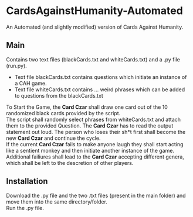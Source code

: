 # CardsAgainstHumanity-Automated  
An Automated (and slightly modified) version of Cards Against Humanity.  

## Main  
Contains two text files (blackCards.txt and whiteCards.txt) and a .py file (run.py).  
- Text file blackCards.txt contains questions which initiate an instance of a CAH game.
- Text file whiteCards.txt contains ... weird phrases which can be added to questions from the blackCards.txt 

To Start the Game, the **Card Czar** shall draw one card out of the 10 randomized black cards provided by the script.  
The script shall randomly select phrases from whiteCards.txt and attach them to the provided Question. The **Card Czar** has to read the output statement out loud.
The person who loses their sh\*t first shall become the new **Card Czar** and continue the cycle.  
If the current **Card Czar** fails to make anyone laugh they shall start acting like a sentient monkey and then initiate another instance of the game.  
Additional failiures shall lead to the **Card Czar** accepting different genera, which shall be left to the descretion of other players.

## Installation  
Download the .py file and the two .txt files (present in the main folder) and move them into the same directory/folder.  
Run the .py file.
